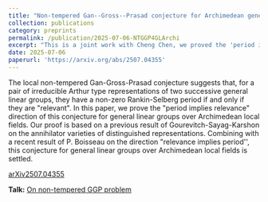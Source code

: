 ```yaml
---
title: "Non-tempered Gan--Gross--Prasad conjecture for Archimedean general linear groups"
collection: publications
category: preprints
permalink: /publication/2025-07-06-NTGGP4GLArchi
excerpt: "This is a joint work with Cheng Chen, we proved the 'period implies relevance' direction for the non-tempered Gan--Gross--Prasad conjecture for Archimedean general linear groups."
date: 2025-07-06
paperurl: 'https://arxiv.org/abs/2507.04355'
---
```

The local non-tempered Gan-Gross-Prasad conjecture suggests that, for a pair of irreducible Arthur type representations of two successive general linear groups, they have a non-zero Rankin-Selberg period if and only if they are "relevant". In this paper, we prove the "period implies relevance" direction of this conjecture for general linear groups over Archimedean local fields. Our proof is based on a previous result of Gourevitch-Sayag-Karshon on the annihilator varieties of distinguished representations. Combining with a recent result of P. Boisseau on the direction "relevance implies period'', this conjecture for general linear groups over Archimedean local fields is settled.

[arXiv2507.04355](https://arxiv.org/abs/2507.04355)

**Talk:** [On non-tempered GGP problem](https://sato-sugar.github.io/rchenmat94/talks/2025-08-13-talk-On_non-tempered_GGP)

